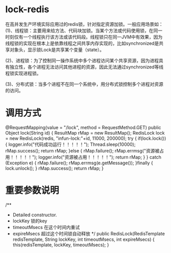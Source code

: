 # lock-redis
在高并发生产环境实际应用过的redis锁，针对指定资源加锁。一般应用场景如：
(1)、线程锁：主要用来给方法、代码块加锁。当某个方法或代码使用锁，在同一时刻仅有一个线程执行该方法或该代码段。线程锁只在同一JVM中有效果，因为线程锁的实现在根本上是依靠线程之间共享内存实现的，比如synchronized是共享对象头，显示锁Lock是共享某个变量（state）。

(2)、进程锁：为了控制同一操作系统中多个进程访问某个共享资源，因为进程具有独立性，各个进程无法访问其他进程的资源，因此无法通过synchronized等线程锁实现进程锁。

(3)、分布式锁：当多个进程不在同一个系统中，用分布式锁控制多个进程对资源的访问。



# 调用方式
@RequestMapping(value = "/lock", method = RequestMethod.GET)
    public Object lock(String id) {
        ResultMap rMap = new ResultMap();
        RedisLock lock = new RedisLock(redis, "infun-lock:"+id, 11000, 200000);
        try {
            if(lock.lock()) {
                logger.info("代码成功运行！！！！！");
                Thread.sleep(10000);
                rMap.success();
                return rMap;
            }else {
                rMap.failure();
                rMap.errmsg("资源被占用！！！！！");
                logger.info("资源被占用！！！！！");
                return rMap;
            }
        } catch (Exception e) {
            rMap.failure();
            rMap.errmsg(e.getMessage());
        }finally {
            lock.unlock();
        }
        rMap.success();
        return rMap;
    }
    
    
# 重要参数说明
/**
* Detailed constructor.
* lockKey  锁的key
* timeoutMsecs  在这个时间内重试
* expireMsecs   超过这个时间锁自动释放
*/
public RedisLock(RedisTemplate redisTemplate, String lockKey, int timeoutMsecs, int expireMsecs) {
    this(redisTemplate, lockKey, timeoutMsecs);
}

    
